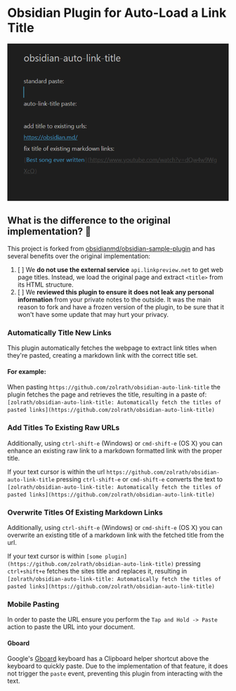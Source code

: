 # Obsidian Plugin for Auto-Load a Link Title
![Auto linking example](auto-link-title.gif)

## What is the difference to the original implementation? 🤨

This project is forked from [obsidianmd/obsidian-sample-plugin](https://github.com/zolrath/obsidian-auto-link-title) and has several benefits over the original implementation:

1. [ ] We **do not use the external service** `api.linkpreview.net` to get web page titles. Instead, we load the original page and extract `<title>` from its HTML structure.
2. [ ] We **reviewed this plugin to ensure it does not leak any personal information** from your private notes to the outside. It was the main reason to fork and have a frozen version of the plugin, to be sure that it won't have some update that may hurt your privacy.

### Automatically Title New Links
This plugin automatically fetches the webpage to extract link titles when they're pasted, creating a markdown link with the correct title set.

#### For example:

When pasting `https://github.com/zolrath/obsidian-auto-link-title` the plugin fetches the page and retrieves the title, resulting in a paste of: `[zolrath/obsidian-auto-link-title: Automatically fetch the titles of pasted links](https://github.com/zolrath/obsidian-auto-link-title)`

### Add Titles To Existing Raw URLs
Additionally, using `ctrl-shift-e` (Windows) or `cmd-shift-e` (OS X) you can enhance an existing raw link to a markdown formatted link with the proper title.

If your text cursor is within the url `https://github.com/zolrath/obsidian-auto-link-title` pressing `ctrl-shift-e` or `cmd-shift-e` converts the text to `[zolrath/obsidian-auto-link-title: Automatically fetch the titles of pasted links](https://github.com/zolrath/obsidian-auto-link-title)`

### Overwrite Titles Of Existing Markdown Links
Additionally, using `ctrl-shift-e` (Windows) or `cmd-shift-e` (OS X) you can overwrite an existing title of a markdown link with the fetched title from the url.

If your text cursor is within `[some plugin](https://github.com/zolrath/obsidian-auto-link-title)` pressing `ctrl+shift+e` fetches the sites title and replaces it, resulting in `[zolrath/obsidian-auto-link-title: Automatically fetch the titles of pasted links](https://github.com/zolrath/obsidian-auto-link-title)`

### Mobile Pasting
In order to paste the URL ensure you perform the `Tap and Hold -> Paste` action to paste the URL into your document.

#### Gboard
Google's [Gboard](https://play.google.com/store/apps/details?id=com.google.android.inputmethod.latin&hl=en_US&gl=US) keyboard has a Clipboard helper shortcut above the keyboard to quickly paste.
Due to the implementation of that feature, it does not trigger the `paste` event, preventing this plugin from interacting with the text.
